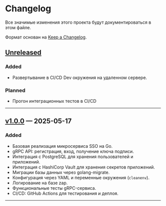 # Changelog

Все значимые изменения этого проекта будут документироваться в этом файле.

Формат основан на [Keep a Changelog](https://keepachangelog.com/ru/1.0.0/).

## [Unreleased]

### Added
- Развертывание в CI/CD Dev окружения на удаленном сервере.

### Planned
- Прогон интеграционных тестов в CI/CD

---

## [v1.0.0] — 2025-05-17

### Added
- Базовая реализация микросервиса SSO на Go.
- gRPC API: регистрация, вход, получение ключа подписи.
- Интеграция с PostgreSQL для хранения пользователей и приложений.
- Интеграция с HashiCorp Vault для хранения секретов приложений.
- Миграции базы данных через golang-migrate.
- Конфигурация через YAML и переменные окружения (`cleanenv`).
- Логирование на базе zap.
- Функциональные тесты gRPC-сервиса.
- CI/CD: GitHub Actions для тестирования и деплоя.

---

[Unreleased]: https://github.com/passwordhash/go-sso/compare/v1.0.0...HEAD
[v1.0.0]: https://github.com/passwordhash/go-sso/releases/tag/v1.0.0
